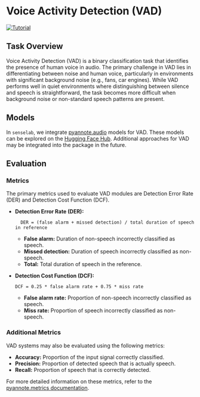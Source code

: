 # Voice Activity Detection (VAD)

[![Tutorial](https://img.shields.io/badge/Tutorial-Click%20Here-blue?style=for-the-badge)](https://github.com/sensein/senselab/blob/main/tutorials/audio/voice_activity_detection.ipynb)

## Task Overview

Voice Activity Detection (VAD) is a binary classification task that identifies the presence of human voice in audio. The primary challenge in VAD lies in differentiating between noise and human voice, particularly in environments with significant background noise (e.g., fans, car engines). While VAD performs well in quiet environments where distinguishing between silence and speech is straightforward, the task becomes more difficult when background noise or non-standard speech patterns are present.

## Models

In `senselab`, we integrate [pyannote.audio](https://github.com/pyannote/pyannote-audio) models for VAD. These models can be explored on the [Hugging Face Hub](https://huggingface.co/pyannote). Additional approaches for VAD may be integrated into the package in the future.

## Evaluation

### Metrics

The primary metrics used to evaluate VAD modules are Detection Error Rate (DER) and Detection Cost Function (DCF).

- **Detection Error Rate (DER):**

  ```text
    DER = (false alarm + missed detection) / total duration of speech in reference
  ```

  - **False alarm:** Duration of non-speech incorrectly classified as speech.
  - **Missed detection:** Duration of speech incorrectly classified as non-speech.
  - **Total:** Total duration of speech in the reference.

- **Detection Cost Function (DCF):**

  ```text
  DCF = 0.25 * false alarm rate + 0.75 * miss rate
  ```

  - **False alarm rate:** Proportion of non-speech incorrectly classified as speech.
  - **Miss rate:** Proportion of speech incorrectly classified as non-speech.

### Additional Metrics

VAD systems may also be evaluated using the following metrics:

- **Accuracy:** Proportion of the input signal correctly classified.
- **Precision:** Proportion of detected speech that is actually speech.
- **Recall:** Proportion of speech that is correctly detected.

For more detailed information on these metrics, refer to the [pyannote.metrics documentation](https://pyannote.github.io/pyannote-metrics/reference.html).
